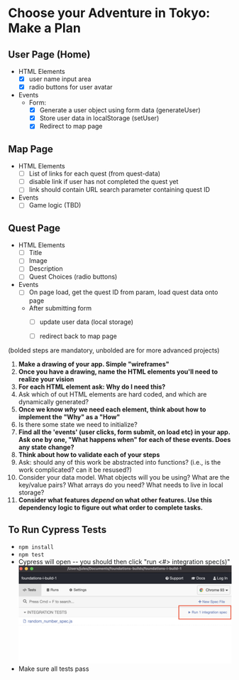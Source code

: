 # Choose your Adventure in Tokyo: Make a Plan

## User Page (Home)
*   HTML Elements
    - [x] user name input area
    - [x] radio buttons for user avatar
*   Events
    *   Form: 
        - [x] Generate a user object using form data (generateUser)
        - [x] Store user data in localStorage (setUser)
        - [x] Redirect to map page

## Map Page
*   HTML Elements
    - [ ] List of links for each quest (from quest-data)
    - [ ] disable link if user has not completed the quest yet
    - [ ] link should contain URL search parameter containing quest ID
*   Events
    - [ ] Game logic (TBD)

## Quest Page
*   HTML Elements
    - [ ] Title
    - [ ] Image
    - [ ] Description
    - [ ] Quest Choices (radio buttons)
*   Events
    - [ ] On page load, get the quest ID from param, load quest data onto page
    *   After submitting form
        - [ ] update user data (local storage)
        - [ ] redirect back to map page
    

(bolded steps are mandatory, unbolded are for more advanced projects)

1) **Make a drawing of your app. Simple "wireframes"**
2) **Once you have a drawing, name the HTML elements you'll need to realize your vision**
3) **For each HTML element ask: Why do I need this?**
4) Ask which of out HTML elements are hard coded, and which are dynamically generated?
5) **Once we know _why_ we need each element, think about how to implement the "Why" as a "How"**
6) Is there some state we need to initialize?
7) **Find all the 'events' (user clicks, form submit, on load etc) in your app. Ask one by one, "What happens when" for each of these events. Does any state change?**
8) **Think about how to validate each of your steps**
9) Ask: should any of this work be abstracted into functions? (i.e., is the work complicated? can it be resused?)
10) Consider your data model. What objects will you be using? What are the key/value pairs? What arrays do you need? What needs to live in local storage?
11) **Consider what features _depend_ on what other features. Use this dependency logic to figure out what order to complete tasks.**


## To Run Cypress Tests
* `npm install`
* `npm test`
* Cypress will open -- you should then click "run <#> integration spec(s)"
    ![](cypress.png)
* Make sure all tests pass